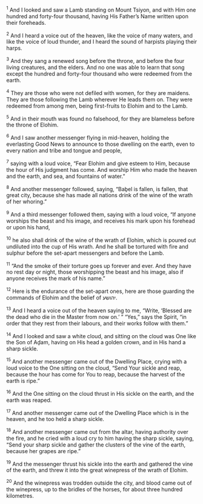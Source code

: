 <sup>1</sup> And I looked and saw a Lamb standing on Mount Tsiyon, and with Him one hundred and forty-four thousand, having His Father’s Name written upon their foreheads.

<sup>2</sup> And I heard a voice out of the heaven, like the voice of many waters, and like the voice of loud thunder, and I heard the sound of harpists playing their harps.

<sup>3</sup> And they sang a renewed song before the throne, and before the four living creatures, and the elders. And no one was able to learn that song except the hundred and forty-four thousand who were redeemed from the earth.

<sup>4</sup> They are those who were not defiled with women, for they are maidens. They are those following the Lamb wherever He leads them on. They were redeemed from among men, being first-fruits to Elohim and to the Lamb.

<sup>5</sup> And in their mouth was found no falsehood, for they are blameless before the throne of Elohim.

<sup>6</sup> And I saw another messenger flying in mid-heaven, holding the everlasting Good News to announce to those dwelling on the earth, even to every nation and tribe and tongue and people,

<sup>7</sup> saying with a loud voice, “Fear Elohim and give esteem to Him, because the hour of His judgment has come. And worship Him who made the heaven and the earth, and sea, and fountains of water.”

<sup>8</sup> And another messenger followed, saying, “Baḇel is fallen, is fallen, that great city, because she has made all nations drink of the wine of the wrath of her whoring.”

<sup>9</sup> And a third messenger followed them, saying with a loud voice, “If anyone worships the beast and his image, and receives his mark upon his forehead or upon his hand,

<sup>10</sup> he also shall drink of the wine of the wrath of Elohim, which is poured out undiluted into the cup of His wrath. And he shall be tortured with fire and sulphur before the set-apart messengers and before the Lamb.

<sup>11</sup> “And the smoke of their torture goes up forever and ever. And they have no rest day or night, those worshipping the beast and his image, also if anyone receives the mark of his name.”

<sup>12</sup> Here is the endurance of the set-apart ones, here are those guarding the commands of Elohim and the belief of יהושע.

<sup>13</sup> And I heard a voice out of the heaven saying to me, “Write, ‘Blessed are the dead who die in the Master from now on.’ ” “Yes,” says the Spirit, “in order that they rest from their labours, and their works follow with them.”

<sup>14</sup> And I looked and saw a white cloud, and sitting on the cloud was One like the Son of Aḏam, having on His head a golden crown, and in His hand a sharp sickle.

<sup>15</sup> And another messenger came out of the Dwelling Place, crying with a loud voice to the One sitting on the cloud, “Send Your sickle and reap, because the hour has come for You to reap, because the harvest of the earth is ripe.”

<sup>16</sup> And the One sitting on the cloud thrust in His sickle on the earth, and the earth was reaped.

<sup>17</sup> And another messenger came out of the Dwelling Place which is in the heaven, and he too held a sharp sickle.

<sup>18</sup> And another messenger came out from the altar, having authority over the fire, and he cried with a loud cry to him having the sharp sickle, saying, “Send your sharp sickle and gather the clusters of the vine of the earth, because her grapes are ripe.”

<sup>19</sup> And the messenger thrust his sickle into the earth and gathered the vine of the earth, and threw it into the great winepress of the wrath of Elohim.

<sup>20</sup> And the winepress was trodden outside the city, and blood came out of the winepress, up to the bridles of the horses, for about three hundred kilometres.

